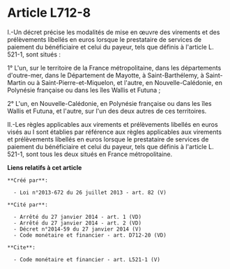 # Article L712-8

I.-Un décret précise les modalités de mise en œuvre des virements et des prélèvements libellés en euros lorsque le
prestataire de services de paiement du bénéficiaire et celui du payeur, tels que définis à l'article L. 521-1, sont situés : 

1° L'un, sur le territoire de la France métropolitaine, dans les départements d'outre-mer, dans le Département de Mayotte, à
Saint-Barthélemy, à Saint-Martin ou à Saint-Pierre-et-Miquelon, et l'autre, en Nouvelle-Calédonie, en Polynésie française ou
dans les îles Wallis et Futuna ; 

2° L'un, en Nouvelle-Calédonie, en Polynésie française ou dans les îles Wallis et Futuna, et l'autre, sur l'un des deux
autres de ces territoires. 

II.-Les règles applicables aux virements et prélèvements libellés en euros visés au I sont établies par référence aux règles
applicables aux virements et prélèvements libellés en euros lorsque le prestataire de services de paiement du bénéficiaire et
celui du payeur, tels que définis à l'article L. 521-1, sont tous les deux situés en France métropolitaine.

**Liens relatifs à cet article**

	**Créé par**:

	  - Loi n°2013-672 du 26 juillet 2013 - art. 82 (V)

	**Cité par**:

	  - Arrêté du 27 janvier 2014 - art. 1 (VD)
	  - Arrêté du 27 janvier 2014 - art. 2 (VD)
	  - Décret n°2014-59 du 27 janvier 2014 (V)
	  - Code monétaire et financier - art. D712-20 (VD)

	**Cite**:

	  - Code monétaire et financier - art. L521-1 (V)
